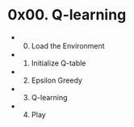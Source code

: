 # 0x00. Q-learning

- 0. Load the Environment 

- 1. Initialize Q-table

- 2. Epsilon Greedy

- 3. Q-learning

- 4. Play
